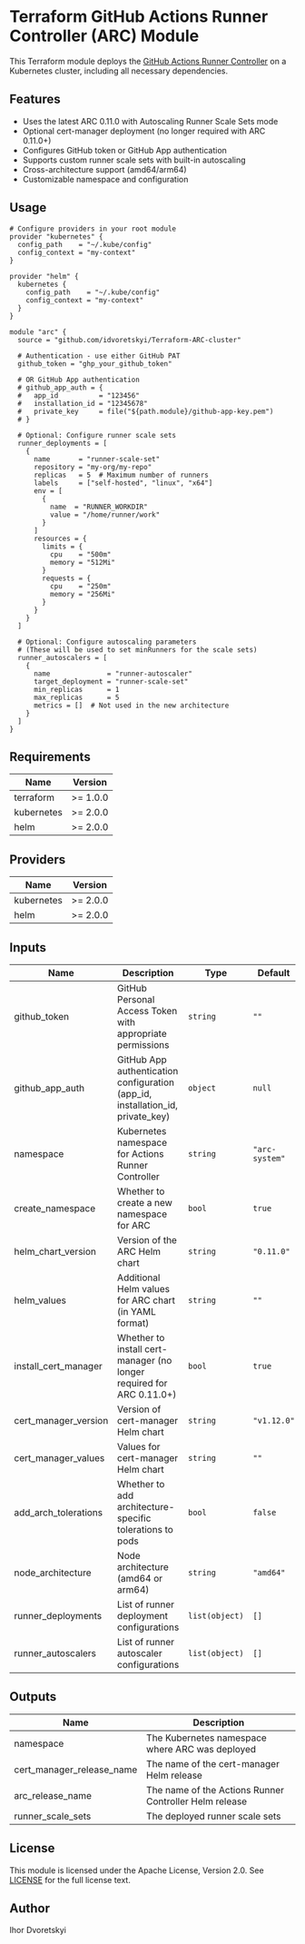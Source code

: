 # Terraform GitHub Actions Runner Controller (ARC) Module

This Terraform module deploys the [GitHub Actions Runner Controller](https://github.com/actions/actions-runner-controller) on a Kubernetes cluster, including all necessary dependencies.

## Features

- Uses the latest ARC 0.11.0 with Autoscaling Runner Scale Sets mode
- Optional cert-manager deployment (no longer required with ARC 0.11.0+)
- Configures GitHub token or GitHub App authentication
- Supports custom runner scale sets with built-in autoscaling
- Cross-architecture support (amd64/arm64)
- Customizable namespace and configuration

## Usage

```hcl
# Configure providers in your root module
provider "kubernetes" {
  config_path    = "~/.kube/config"
  config_context = "my-context"
}

provider "helm" {
  kubernetes {
    config_path    = "~/.kube/config"
    config_context = "my-context"
  }
}

module "arc" {
  source = "github.com/idvoretskyi/Terraform-ARC-cluster"
  
  # Authentication - use either GitHub PAT
  github_token = "ghp_your_github_token"
  
  # OR GitHub App authentication
  # github_app_auth = {
  #   app_id          = "123456"
  #   installation_id = "12345678"
  #   private_key     = file("${path.module}/github-app-key.pem")
  # }
  
  # Optional: Configure runner scale sets
  runner_deployments = [
    {
      name       = "runner-scale-set"
      repository = "my-org/my-repo"
      replicas   = 5  # Maximum number of runners
      labels     = ["self-hosted", "linux", "x64"]
      env = [
        {
          name  = "RUNNER_WORKDIR"
          value = "/home/runner/work"
        }
      ]
      resources = {
        limits = {
          cpu    = "500m"
          memory = "512Mi"
        }
        requests = {
          cpu    = "250m"
          memory = "256Mi"
        }
      }
    }
  ]
  
  # Optional: Configure autoscaling parameters
  # (These will be used to set minRunners for the scale sets)
  runner_autoscalers = [
    {
      name              = "runner-autoscaler"
      target_deployment = "runner-scale-set"
      min_replicas      = 1
      max_replicas      = 5
      metrics = []  # Not used in the new architecture
    }
  ]
}
```

## Requirements

| Name | Version |
|------|---------|
| terraform | >= 1.0.0 |
| kubernetes | >= 2.0.0 |
| helm | >= 2.0.0 |

## Providers

| Name | Version |
|------|---------|
| kubernetes | >= 2.0.0 |
| helm | >= 2.0.0 |

## Inputs

| Name | Description | Type | Default | Required |
|------|-------------|------|---------|:--------:|
| github_token | GitHub Personal Access Token with appropriate permissions | `string` | `""` | no |
| github_app_auth | GitHub App authentication configuration (app_id, installation_id, private_key) | `object` | `null` | no |
| namespace | Kubernetes namespace for Actions Runner Controller | `string` | `"arc-system"` | no |
| create_namespace | Whether to create a new namespace for ARC | `bool` | `true` | no |
| helm_chart_version | Version of the ARC Helm chart | `string` | `"0.11.0"` | no |
| helm_values | Additional Helm values for ARC chart (in YAML format) | `string` | `""` | no |
| install_cert_manager | Whether to install cert-manager (no longer required for ARC 0.11.0+) | `bool` | `true` | no |
| cert_manager_version | Version of cert-manager Helm chart | `string` | `"v1.12.0"` | no |
| cert_manager_values | Values for cert-manager Helm chart | `string` | `""` | no |
| add_arch_tolerations | Whether to add architecture-specific tolerations to pods | `bool` | `false` | no |
| node_architecture | Node architecture (amd64 or arm64) | `string` | `"amd64"` | no |
| runner_deployments | List of runner deployment configurations | `list(object)` | `[]` | no |
| runner_autoscalers | List of runner autoscaler configurations | `list(object)` | `[]` | no |

## Outputs

| Name | Description |
|------|-------------|
| namespace | The Kubernetes namespace where ARC was deployed |
| cert_manager_release_name | The name of the cert-manager Helm release |
| arc_release_name | The name of the Actions Runner Controller Helm release |
| runner_scale_sets | The deployed runner scale sets |

## License

This module is licensed under the Apache License, Version 2.0. See [LICENSE](LICENSE) for the full license text.

## Author

Ihor Dvoretskyi
